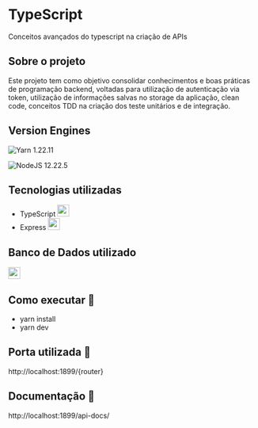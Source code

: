 # TypeScript
Conceitos avançados do typescript na criação de APIs

## Sobre o projeto
Este projeto tem como objetivo consolidar conhecimentos e boas práticas de programação backend, voltadas para utilização de autenticação via token, utilização de informações salvas no storage da aplicação, clean code, conceitos TDD na criação dos teste unitários e de integração. 

## Version Engines

![Yarn](https://img.shields.io/badge/yarn-%232C8EBB.svg?style=for-the-badge&logo=yarn&logoColor=white)  1.22.11

![NodeJS](https://img.shields.io/badge/node.js-6DA55F?style=for-the-badge&logo=node.js&logoColor=white)  12.22.5

## Tecnologias utilizadas
- TypeScript <img height="24em" src="https://cdn.jsdelivr.net/gh/devicons/devicon/icons/typescript/typescript-original.svg" />
- Express <img height="24em" src="https://cdn.jsdelivr.net/gh/devicons/devicon/icons/express/express-original.svg" />

## Banco de Dados utilizado
<img height="24em" src="https://img.shields.io/badge/PostgreSQL-316192?style=for-the-badge&logo=postgresql&logoColor=white">

## Como executar 🚀
- yarn install
- yarn dev

## Porta utilizada 🚪 
http://localhost:1899/{router}

## Documentação 📄 
http://localhost:1899/api-docs/
